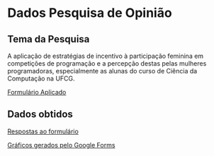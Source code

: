 # Dados Pesquisa de Opinião
## Tema da Pesquisa
A aplicação de estratégias de incentivo à participação feminina em competições de programação e a percepção destas pelas mulheres programadoras, especialmente as alunas do curso de Ciência da Computação na UFCG.

[Formulário Aplicado](https://forms.gle/Yk7LyzzKeuDPRhBa6)

## Dados obtidos
[Respostas ao formulário](https://docs.google.com/spreadsheets/d/1GxYP3ZgOg-olwN2VV-qJ8K0W-AiBwos89CdEoBOJf6s/edit?usp=sharing)

[Gráficos gerados pelo Google Forms](https://docs.google.com/document/d/1-wIVQGhceho-dQAiqyD4htf68jBWXlM12Y7IS0NImEs/edit)

